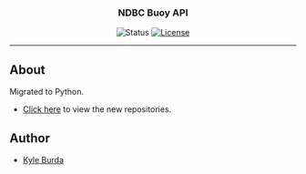 <h3 align="center">NDBC Buoy API</h3>  

<div align="center">

  ![Status](https://img.shields.io/badge/status-inactive-inactive.svg)
  [![License](https://img.shields.io/github/license/kylejb/capstone-project_backend?style=plastic)](/LICENSE)

</div>

---

## About

Migrated to Python.

- [Click here](https://github.com/clairbuoyant) to view the new repositories.

## Author

- [Kyle Burda](https://github.com/kylejb)
